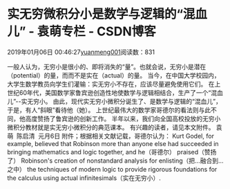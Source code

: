 
# 实无穷微积分小是数学与逻辑的“混血儿” - 袁萌专栏 - CSDN博客

2019年01月06日 00:46:27[yuanmeng001](https://me.csdn.net/yuanmeng001)阅读数：831


一般人认为，无穷小是很小的、即将消失的“量”。也就会说，无穷小是潜在（potential）的量，而而不是实在（actual）的量。
当今，在中国大学校园内，大学生数学教员向学生们灌输：实无穷小不存在，应该尽量避免使用它们。
在上世纪60年代，美国数学家鲁宾逊创造性地使数学与逻辑相结合，生产了一个“混血儿”--实无穷小。
由此，现代实无穷小微积分诞生了、是数学与逻辑的“混血儿”，
于是，有人“斜眼”看待他（她）。
上世纪最伟大的数学家哥德尔的看法则与此不同，他高度赞扬了鲁宾逊的创新工作。
半年以来，我们向全国高校投放的无穷小微积分教材就是实无穷小微积分的典范课本。
有兴趣的读者，请见本文附件。
袁萌  陈启清  元月6日
附件；根据相关文献记载，哥德尔认为：
Kurt Godel, for example, believed that Robinson more than anyone else had succeeded in bringing mathematics and logic together, and he（哥德尔） praised（赞扬了） Robinson's creation of nonstandard analysis for enlisting（把…融合到…之中） the techniques of modern logic to provide rigorous foundations for the calculus using actual infinitesimals（实在无穷小）.


